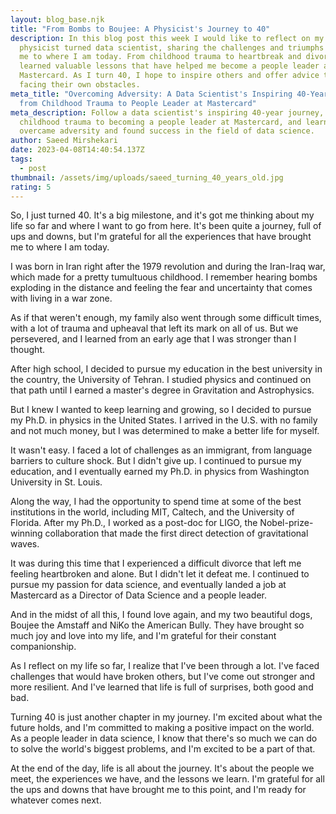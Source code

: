 ```yaml
---
layout: blog_base.njk
title: "From Bombs to Boujee: A Physicist's Journey to 40"
description: In this blog post this week I would like to reflect on my life as a
  physicist turned data scientist, sharing the challenges and triumphs that led
  me to where I am today. From childhood trauma to heartbreak and divorce, I've
  learned valuable lessons that have helped me become a people leader at
  Mastercard. As I turn 40, I hope to inspire others and offer advice to those
  facing their own obstacles.
meta_title: "Overcoming Adversity: A Data Scientist's Inspiring 40-Year Journey
  from Childhood Trauma to People Leader at Mastercard"
meta_description: Follow a data scientist's inspiring 40-year journey, from
  childhood trauma to becoming a people leader at Mastercard, and learn how he
  overcame adversity and found success in the field of data science.
author: Saeed Mirshekari
date: 2023-04-08T14:40:54.137Z
tags:
  - post
thumbnail: /assets/img/uploads/saeed_turning_40_years_old.jpg
rating: 5
---
```

So, I just turned 40. It's a big milestone, and it's got me thinking about my life so far and where I want to go from here. It's been quite a journey, full of ups and downs, but I'm grateful for all the experiences that have brought me to where I am today.

I was born in Iran right after the 1979 revolution and during the Iran-Iraq war, which made for a pretty tumultuous childhood. I remember hearing bombs exploding in the distance and feeling the fear and uncertainty that comes with living in a war zone.

As if that weren't enough, my family also went through some difficult times, with a lot of trauma and upheaval that left its mark on all of us. But we persevered, and I learned from an early age that I was stronger than I thought.

After high school, I decided to pursue my education in the best university in the country, the University of Tehran. I studied physics and continued on that path until I earned a master's degree in Gravitation and Astrophysics.

But I knew I wanted to keep learning and growing, so I decided to pursue my Ph.D. in physics in the United States. I arrived in the U.S. with no family and not much money, but I was determined to make a better life for myself.

It wasn't easy. I faced a lot of challenges as an immigrant, from language barriers to culture shock. But I didn't give up. I continued to pursue my education, and I eventually earned my Ph.D. in physics from Washington University in St. Louis.

Along the way, I had the opportunity to spend time at some of the best institutions in the world, including MIT, Caltech, and the University of Florida. After my Ph.D., I worked as a post-doc for LIGO, the Nobel-prize-winning collaboration that made the first direct detection of gravitational waves.

It was during this time that I experienced a difficult divorce that left me feeling heartbroken and alone. But I didn't let it defeat me. I continued to pursue my passion for data science, and eventually landed a job at Mastercard as a Director of Data Science and a people leader.

And in the midst of all this, I found love again, and my two beautiful dogs, Boujee the Amstaff and NiKo the American Bully. They have brought so much joy and love into my life, and I'm grateful for their constant companionship.

As I reflect on my life so far, I realize that I've been through a lot. I've faced challenges that would have broken others, but I've come out stronger and more resilient. And I've learned that life is full of surprises, both good and bad.

Turning 40 is just another chapter in my journey. I'm excited about what the future holds, and I'm committed to making a positive impact on the world. As a people leader in data science, I know that there's so much we can do to solve the world's biggest problems, and I'm excited to be a part of that.

At the end of the day, life is all about the journey. It's about the people we meet, the experiences we have, and the lessons we learn. I'm grateful for all the ups and downs that have brought me to this point, and I'm ready for whatever comes next.